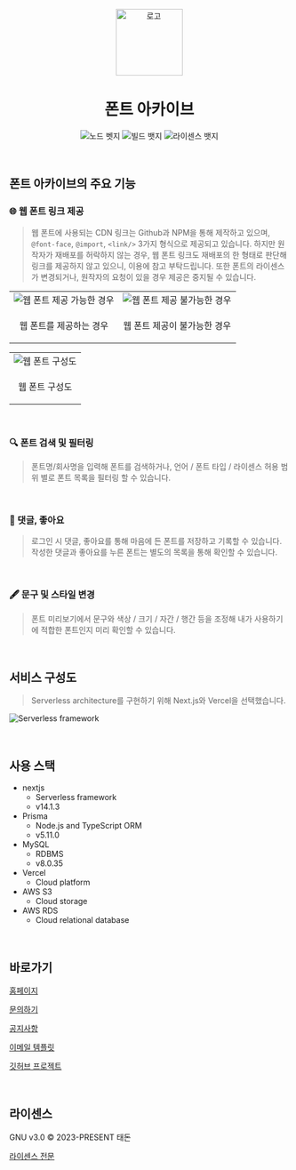 <p align="center">
  <img src="https://fonts-archive.s3.ap-northeast-2.amazonaws.com/logo_squared.png"  alt="로고" align="center" height="120">
  <h1 align="center">폰트 아카이브</h1>
  <p align="center">
    <img src="https://img.shields.io/badge/Node-v18.+-%231B73E7" alt="노드 벳지"/> 
    <img src="https://img.shields.io/badge/Build-nextjs-%231B73E7" alt="빌드 뱃지"/>
    <img src="https://img.shields.io/badge/License-GPL%20v3.0-%231B73E7" alt="라이센스 뱃지"/>
  </p>
</p>

&nbsp;

## 폰트 아카이브의 주요 기능

### 🌐 웹 폰트 링크 제공

> 웹 폰트에 사용되는 CDN 링크는 Github과 NPM을 통해 제작하고 있으며, `@font-face`, `@import`, `<link/>` 3가지 형식으로 제공되고 있습니다. 하지만 원작자가 재배포를 허락하지 않는 경우, 웹 폰트 링크도 재배포의 한 형태로 판단해 링크를 제공하지 않고 있으니, 이용에 참고 부탁드립니다. 또한 폰트의 라이센스가 변경되거나, 원작자의 요청이 있을 경우 제공은 중지될 수 있습니다.

<table align=center>
  <tr>
    <td>
      <img src="https://fonts-archive.s3.ap-northeast-2.amazonaws.com/readme_webfont.png" alt="웹 폰트 제공 가능한 경우"/>
    </td>
    <td>
      <img src="https://fonts-archive.s3.ap-northeast-2.amazonaws.com/readme_webfont_hide.png" alt="웹 폰트 제공 불가능한 경우"/>
    </td>
  </tr>
  <tr>
    <td>
      <p align=center>웹 폰트를 제공하는 경우</p>
    </td>
    <td>
      <p align=center>웹 폰트 제공이 불가능한 경우</p>
    </td>
  </tr>
</table>

<table align=center>
  <tr>
    <td>
      <img src="https://fonts-archive.s3.ap-northeast-2.amazonaws.com/readme_webfont_structure.svg" alt="웹 폰트 구성도"/>
    </td>
  </tr>
  <tr>
    <td>
      <p align=center>웹 폰트 구성도</p>
    </td>
  </tr>
</table>

&nbsp;

### 🔍 폰트 검색 및 필터링

> 폰트명/회사명을 입력해 폰트를 검색하거나, 언어 / 폰트 타입 / 라이센스 허용 범위 별로 폰트 목록을 필터링 할 수 있습니다.

&nbsp;

### 💙 댓글, 좋아요

> 로그인 시 댓글, 좋아요를 통해 마음에 든 폰트를 저장하고 기록할 수 있습니다. 작성한 댓글과 좋아요를 누른 폰트는 별도의 목록을 통해 확인할 수 있습니다.

&nbsp;

### 🖋️ 문구 및 스타일 변경

> 폰트 미리보기에서 문구와 색상 / 크기 / 자간 / 행간 등을 조정해 내가 사용하기에 적합한 폰트인지 미리 확인할 수 있습니다.

&nbsp;

## 서비스 구성도

> Serverless architecture를 구현하기 위해 Next.js와 Vercel을 선택했습니다.

![Serverless framework](https://fonts-archive.s3.ap-northeast-2.amazonaws.com/readme-serverless-architecture.svg)

&nbsp;

## 사용 스택

- nextjs
  - Serverless framework
  - v14.1.3
- Prisma
  - Node.js and TypeScript ORM
  - v5.11.0
- MySQL
  - RDBMS
  - v8.0.35
- Vercel
  - Cloud platform
- AWS S3
  - Cloud storage
- AWS RDS
  - Cloud relational database

&nbsp;

## 바로가기

[홈페이지](https://fonts.taedonn.com)

[문의하기](https://fonts.taedonn.com/issue)

[공지사항](https://fonts.taedonn.com/notices)

[이메일 템플릿](https://github.com/taedonn/fonts-archive-email-template)

[깃허브 프로젝트](https://github.com/fonts-archive)

&nbsp;

## 라이센스

GNU v3.0 © 2023-PRESENT 태돈

[라이센스 전문](https://www.gnu.org/licenses/gpl-3.0.html)
